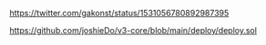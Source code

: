 https://twitter.com/gakonst/status/1531056780892987395

https://github.com/joshieDo/v3-core/blob/main/deploy/deploy.sol
